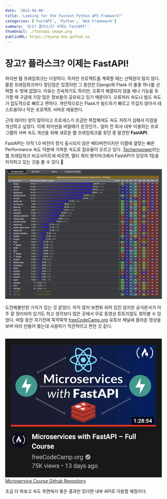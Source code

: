 ```yaml
---
date: '2022-04-06'
title: 'Looking for the Fastest Python API Framwork?'
categories: ['FastAPI', 'Python', 'Web Framework']
summary: '장고? 플라스크? 이제는 FastAPI!'
thumbnail: ./fastapi-image.png
publicURL: https://kyong-dev.github.io
---
```

# 장고? 플라스크? 이제는 FastAPI!

파이썬 웹 프레임워크는 다양하다. 하지만 프로젝트를 계획할 때는 선택권이 많지 않다. 물론 프레임워크마다 장단점은 있겠지만 그 동안은 Django와 Flask 이 둘중 하나를 선택할 수 밖에 없었다. 이유는 친숙하기도 하지만, 오류가 해결되지 않을 때나 기능을 추가할 때 구글에 가장 많은 정보들이 공유되고 있기 때문이다. 오류처리 속도나 빌드 속도가 압도적으로 빠르고 편하다. 개인적으로는 Flask가 빌드하기 빠르고 무겁지 않아서 테스트용이나 작은 프로젝트 서버로 애용한다.

근데 데이터 양이 많아지고 프로세스가 조금만 복잡해져도 속도 저하가 심해서 이점을 개선하고 싶었다. 이제 파이썬을 버릴때가 온것인가.. 얼마 전 회사 내부 이용하는 프로그램의 서버 속도 개선을 위해 새로운 웹 프레임워크를 찾던 중 발견한 **FastAPI**.

FastAPI는 아직 1.0 버전이 정식 출시되지 않은 베타버전이지만 이름에 걸맞는 빠른 Performance 속도 덕분에 가파른 속도로 점유율이 오르고 있다.
<a href="https://www.techempower.com/">Techempower</a>라는 웹 프레임워크 비교사이트에 따르면, 멀티 쿼리 벤치마크에서 FastAPI가 당당히 1등을 차지하고 있는 것을 볼 수 있다.

<a href="https://www.techempower.com/benchmarks/#section=test&runid=7464e520-0dc2-473d-bd34-dbdfd7e85911&hw=ph&test=query&l=v2qiv3-db&a=2" rel="FastAPI 벤치마크 표">![FastAPI 벤치마크 표](./fastapi-performance-table.png)</a><br />

도전해볼만한 가치가 있는 것 같았다. 아직 많이 보편화 되어 있진 않지만 공식문서가 아주 잘 정리되어 있기도 하고 생각보다 많은 곳에서 무료 동영상 튜토리얼도 찾아볼 수 있었다. 며칠 동안 자기전에 뚝딱뚝딱 <a href="https://www.youtube.com/c/Freecodecamp">freeCodeCamp.org</a> 유튜브 채널에 올라온 영상을 보며 따라 만들어 봤는데 사용하기 직관적이고 편한 것 같다.
<br /><br />


<a href="https://www.youtube.com/watch?v=Cy9fAvsXGZA" rel="FastAPI 튜토리얼">![FastAPI 튜토리얼](./fastapi-youtube.png)</a>
<br />
<a href="https://github.com/kyong-dev/fastapi_microservices">Microservice Course Github Repository</a>

 조금 더 파보고 속도 측면에서 좋은 결과만 있다면 내부 API로 이용할 예정이다.
